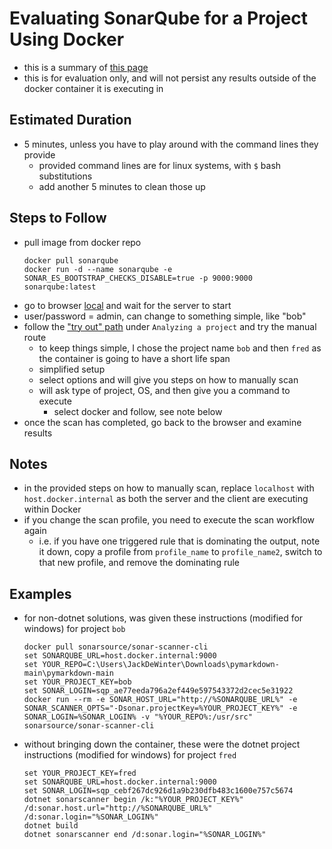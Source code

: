 # Evaluating SonarQube for a Project Using Docker

- this is a summary of [this page](https://docs.sonarqube.org/latest/try-out-sonarqube/)
- this is for evaluation only, and will not persist any results outside of the docker container it is executing in

## Estimated Duration

- 5 minutes, unless you have to play around with the command lines they provide
  - provided command lines are for linux systems, with `$` bash substitutions
  - add another 5 minutes to clean those up

## Steps to Follow

- pull image from docker repo
  ```
  docker pull sonarqube
  docker run -d --name sonarqube -e SONAR_ES_BOOTSTRAP_CHECKS_DISABLE=true -p 9000:9000 sonarqube:latest
  ```
- go to browser [local](localhost:9000) and wait for the server to start
- user/password = admin, can change to something simple, like "bob"
- follow the ["try out" path](https://docs.sonarqube.org/latest/try-out-sonarqube/) under `Analyzing a project`
  and try the manual route
  - to keep things simple, I chose the project name `bob` and then `fred` as the container is going to have a short life span
  - simplified setup
  - select options and will give you steps on how to manually scan
  - will ask type of project, OS, and then give you a command to execute
    - select docker and follow, see note below
- once the scan has completed, go back to the browser and examine results

## Notes

- in the provided steps on how to manually scan, replace `localhost` with `host.docker.internal` as both
  the server and the client are executing within Docker
- if you change the scan profile, you need to execute the scan workflow again
  - i.e. if you have one triggered rule that is dominating the output, note it down, copy a profile from
    `profile_name` to `profile_name2`, switch to that new profile, and remove the dominating rule

## Examples

- for non-dotnet solutions, was given these instructions (modified for windows) for project `bob`
  ```
  docker pull sonarsource/sonar-scanner-cli
  set SONARQUBE_URL=host.docker.internal:9000
  set YOUR_REPO=C:\Users\JackDeWinter\Downloads\pymarkdown-main\pymarkdown-main
  set YOUR_PROJECT_KEY=bob
  set SONAR_LOGIN=sqp_ae77eeda796a2ef449e597543372d2cec5e31922
  docker run --rm -e SONAR_HOST_URL="http://%SONARQUBE_URL%" -e SONAR_SCANNER_OPTS="-Dsonar.projectKey=%YOUR_PROJECT_KEY%" -e SONAR_LOGIN=%SONAR_LOGIN% -v "%YOUR_REPO%:/usr/src" sonarsource/sonar-scanner-cli
  ```

- without bringing down the container, these were the dotnet project instructions (modified for windows) for project `fred`
  ```
  set YOUR_PROJECT_KEY=fred
  set SONARQUBE_URL=host.docker.internal:9000
  set SONAR_LOGIN=sqp_cebf267dc926d1a9b230dfb483c1600e757c5674
  dotnet sonarscanner begin /k:"%YOUR_PROJECT_KEY%" /d:sonar.host.url="http://%SONARQUBE_URL%"  /d:sonar.login="%SONAR_LOGIN%"
  dotnet build
  dotnet sonarscanner end /d:sonar.login="%SONAR_LOGIN%"
  ```
